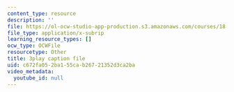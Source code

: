 ```yaml
---
content_type: resource
description: ''
file: https://ol-ocw-studio-app-production.s3.amazonaws.com/courses/18-06sc-linear-algebra-fall-2011/c672fa052ba155cab26721352d3ca2ba_vF7eyJ2g3kU.vtt
file_type: application/x-subrip
learning_resource_types: []
ocw_type: OCWFile
resourcetype: Other
title: 3play caption file
uid: c672fa05-2ba1-55ca-b267-21352d3ca2ba
video_metadata:
  youtube_id: null
---
```

